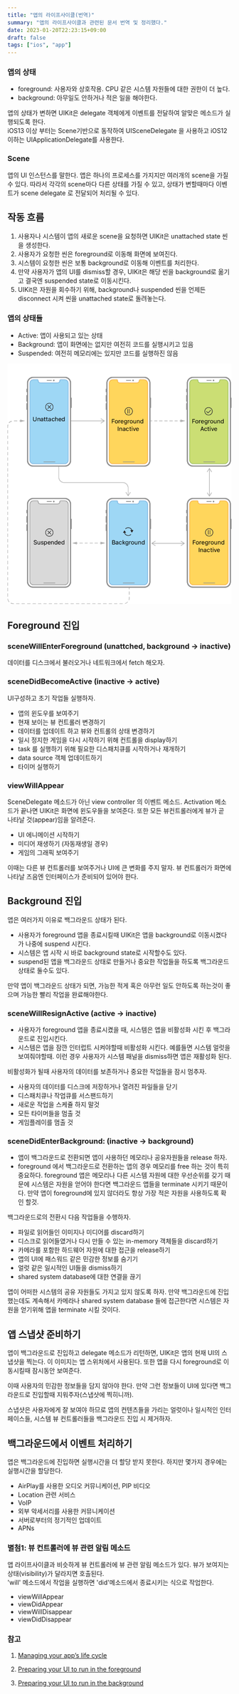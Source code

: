 ```yaml
---
title: "앱의 라이프사이클(번역)"
summary: "앱의 라이프사이클과 관련된 문서 번역 및 정리했다."
date: 2023-01-20T22:23:15+09:00
draft: false
tags: ["ios", "app"]
---
```



### 앱의 상태
* foreground: 사용자와 상호작용. CPU 같은 시스템 자원들에 대한 권한이 더 높다.
* background: 아무일도 안하거나 적은 일을 해야한다.


앱의 상태가 변하면 UIKit은 delegate 객체에게 이벤트를 전달하여 알맞은 메소드가 실행되도록 한다.  
iOS13 이상 부터는 Scene기반으로 동작하여 UISceneDelegate 을 사용하고 iOS12 이하는 UIApplicationDelegate를 사용한다.  


### Scene 
앱의 UI 인스턴스를 말한다. 앱은 하나의 프로세스를 가지지만 여러개의 scene을 가질 수 있다. 따라서 각각의 scene마다 다른 상태를 가질 수 있고, 상태가 변할때마다 이벤트가 scene delegate 로 전달되어 처리될 수 있다.



## 작동 흐름
1. 사용자나 시스템이 앱의 새로운 scene을 요청하면 UIKit은 unattached state 씬을 생성한다. 
2. 사용자가 요청한 씬은 foreground로 이동해 화면에 보여진다.
3. 시스템이 요청한 씬은 보통 background로 이동해 이벤트를 처리한다.
4. 만약 사용자가 앱의 UI를 dismiss할 경우, UIKit은 해당 씬을 background로 옮기고 결국엔 suspended state로 이동시킨다.
5. UIKit은 자원을 회수하기 위해, background나 suspended 씬을 언제든 disconnect 시켜 씬을 unattached state로 돌려놓는다.



### 앱의 상태들
* Active: 앱이 사용되고 있는 상태
* Background: 앱이 화면에는 없지만 여전히 코드를 실행시키고 있음
* Suspended: 여전히 메모리에는 있지만 코드를 실행하진 않음 



![ios-app-lifecyle](/image/ios-app-lifecyle.png )

## Foreground 진입


### sceneWillEnterForeground (unattched, background -> inactive)
데이터를 디스크에서 불러오거나 네트워크에서 fetch 해오자.


### sceneDidBecomeActive (inactive -> active)
UI구성하고 초기 작업들 실행하자.
* 앱의 윈도우를 보여주기
* 현재 보이는 뷰 컨트롤러 변경하기
* 데이터를 업데이트 하고 뷰와 컨트롤의 상태 변경하기
* 일시 정지한 게임을 다시 시작하기 위해 컨트롤을 display하기
* task 를 실행하기 위해 필요한 디스패치큐를 시작하거나 재개하기
* data source 객체 업데이트하기
* 타이머 실행하기


  
### viewWillAppear 
SceneDelegate 메소드가 아닌 view controller 의 이벤트 메소드.
Activation 메소드가 끝나면 UIKit은 화면에 윈도우들을 보여준다. 또한 모든 뷰컨트롤러에게 뷰가 곧 나타날 것(appear)임을 알려준다.
* UI 에니메이션 시작하기
* 미디어 재생하기 (자동재생일 경우)
* 게임의 그래픽 보여주기 

이때는 다른 뷰 컨트롤러를 보여주거나 UI에 큰 변화를 주지 말자. 뷰 컨트롤러가 화면에 나타날 즈음엔 인터페이스가 준비되어 있어야 한다.



## Background 진입
앱은 여러가지 이유로 백그라운드 상태가 된다.  
* 사용자가 foreground 앱을 종료시킬때 UIKit은 앱을 background로 이동시켰다가 나중에 suspend 시킨다.
* 시스템은 앱 시작 시 바로 background state로 시작할수도 있다.
* suspend된 앱을 백그라운드 상태로 만들거나 중요한 작업들을 하도록 백그라운드 상태로 둘수도 있다.

만약 앱이 백그라운드 상태가 되면, 가능한 적게 혹은 아무런 일도 안하도록 하는것이 좋으며 가능한 빨리 작업을 완료해야한다.



### sceneWillResignActive (active -> inactive)
* 사용자가 foreground 앱을 종료시켰을 때, 시스템은 앱을 비활성화 시킨 후 백그라운드로 진입시킨다.
* 시스템은 앱을 잠깐 인터럽트 시켜야할때 비활성화 시킨다. 예를들면 시스템 얼럿을 보여줘야할때. 이런 경우 사용자가 시스템 패널을 dismiss하면 앱은 재활성화 된다.


비활성화가 될때 사용자의 데이터를 보존하거나 중요한 작업들을 잠시 멈추자. 
* 사용자의 데이터를 디스크에 저장하거나 열려진 파일들을 닫기 
* 디스패치큐나 작업큐를 서스팬드하기
* 새로운 작업을 스케쥴 하지 말것
* 모든 타이머들을 멈출 것
* 게임플레이를 멈출 것



### sceneDidEnterBackground: (inactive -> background)

* 앱이 백그라운드로 전환되면 앱이 사용하던 메모리나 공유자원들을 release 하자.
* foreground 에서 백그라운드로 전환하는 앱의 경우 메모리를 free 하는 것이 특히 중요하다. foreground 앱은 메모리나 다른 시스템 자원에 대한 우선순위를 갖기 때문에 시스템은 자원을 얻어야 한다면 백그라운드 앱들을 terminate 시키기 때문이다. 만약 앱이 foreground에 있지 않더라도 항상 가장 적은 자원을 사용하도록 확인 할것.

백그라운드로의 전환시 다음 작업들을 수행하자.
* 파일로 읽어들인 이미지나 미디어를 discard하기
* 디스크로 읽어들였거나 다시 만들 수 있는 in-memory 객체들을 discard하기
* 카메라를 포함한 하드웨어 자원에 대한 접근을 release하기
* 앱의 UI에 패스워드 같은 민감한 정보를 숨기기
* 얼럿 같은 일시적인 UI들을 dismiss하기
* shared system database에 대한 연결을 끊기

앱이 어떠한 시스템의 공유 자원들도 가지고 있지 않도록 하자. 만약 백그라운드에 진입했는데도 계속해서 카메라나 shared system database 들에 접근한다면 시스템은 자원을 얻기위해 앱을 terminate 시킬 것이다.


## 앱 스냅샷 준비하기

앱이 백그라운드로 진입하고 delegate 메소드가 리턴하면, UIKit은 앱의 현재 UI의 스냅샷을 찍는다. 이 이미지는 앱 스위처에서 사용된다. 또한 앱을 다시 foreground로 이동시킬때 잠시동안 보여준다.  

이때 사용자의  민감한 정보들을 담지 않아야 한다. 만약 그런 정보들이 UI에 있다면 백그라운드로 진입할때 지워주자(스냅샷에 찍히니까).   

스냅샷은 사용자에게 잘 보여야 하므로 앱의 컨텐츠들을 가리는 얼럿이나 일시적인 인터페이스들, 시스템 뷰 컨트롤러들을 백그라운드 진입 시 제거하자.  



## 백그라운드에서 이벤트 처리하기

앱은 백그라운드에 진입하면 실행시간을 더 할당 받지 못한다. 하지만 몇가지 경우에는 실행시간을 할당한다.

* AirPlay를 사용한 오디오 커뮤니케이션, PIP 비디오
* Location 관련 서비스
* VoIP
* 외부 악세서리를 사용한 커뮤니케이션
* 서버로부터의 정기적인 업데이트
* APNs 



### 별첨1: 뷰 컨트롤러에 뷰 관련 알림 메소드
앱 라이프사이클과 비슷하게 뷰 컨트롤러에 뷰 관련 알림 메소드가 있다. 뷰가 보여지는 상태(visibility)가 달라지면 호출된다.  
'will' 메소드에서 작업을 실행하면 'did'메소드에서 종료시키는 식으로 작업한다.  
* viewWillAppear
* viewDidAppear
* viewWillDisappear
* viewDidDisappear



### 참고

1. [Managing your app’s life cycle](https://developer.apple.com/documentation/uikit/app_and_environment/managing_your_app_s_life_cycle)


2. [Preparing your UI to run in the foreground](https://developer.apple.com/documentation/uikit/app_and_environment/scenes/preparing_your_ui_to_run_in_the_foreground)

3. [Preparing your UI to run in the background](https://developer.apple.com/documentation/uikit/app_and_environment/scenes/preparing_your_ui_to_run_in_the_background)




